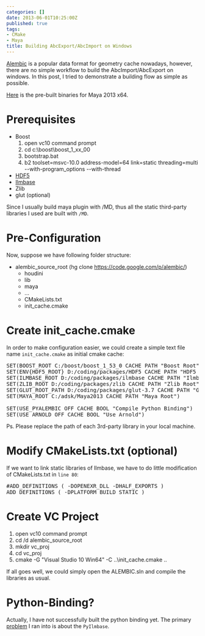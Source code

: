 ```yaml
---
categories: []
date: 2013-06-01T10:25:00Z
published: true
tags:
- CMake
- Maya
title: Building AbcExport/AbcImport on Windows
---
```


[Alembic](http://code.google.com/p/alembic/) is a popular data format for geometry cache nowadays, however, there are no simple workflow to build the AbcImport/AbcExport on windows. In this post, I tried to demonstrate a building flow as simple as possible.

[Here](https://docs.google.com/file/d/0B3FnMqIdd-iLN0czVE1mTl9oWUE/edit?usp=sharing) is the pre-built binaries for Maya 2013 x64.
<!--more-->

# Prerequisites

* Boost
    1. open vc10 command prompt
    2. cd c:\boost\boost_1_xx_00
    3. bootstrap.bat
    4. b2 toolset=msvc-10.0 address-model=64 link=static threading=multi --with-program_options --with-thread
* [HDF5](http://www.hdfgroup.org/HDF5/release/obtain5.html)
* [Ilmbase](https://github.com/openexr/openexr)
* Zlib
* glut (optional)

Since I usually build maya plugin with /MD, thus all the static third-party libraries I used are built with `/MD`.

# Pre-Configuration

Now, suppose we have following folder structure:

* alembic_source_root (hg clone https://code.google.com/p/alembic/)
    * houdini
    * lib
    * maya
    * ...
    * CMakeLists.txt
    * init_cache.cmake

# Create init_cache.cmake

In order to make configuration easier, we could create a simple text file name `init_cache.cmake` as initial cmake cache:
<pre class="prettyprint lang-CMake">
SET(BOOST_ROOT C:/boost/boost_1_53_0 CACHE PATH "Boost Root")
SET(ENV{HDF5_ROOT} D:/coding/packages/HDF5 CACHE PATH "HDF5 Root")
SET(ILMBASE_ROOT D:/coding/packages/ilmbase CACHE PATH "Ilmbase Root")
SET(ZLIB_ROOT D:/coding/packages/zlib CACHE PATH "Zlib Root")
SET(GLUT_ROOT_PATH D:/coding/packages/glut-3.7 CACHE PATH "Glut Root")
SET(MAYA_ROOT C:/adsk/Maya2013 CACHE PATH "Maya Root")<br>
SET(USE_PYALEMBIC OFF CACHE BOOL "Compile Python Binding")
SET(USE_ARNOLD OFF CACHE BOOL "Use Arnold")
</pre>

Ps. Please replace the path of each 3rd-party library in your local machine.

# Modify CMakeLists.txt (optional)

If we want to link static libraries of Ilmbase, we have to do little modification of CMakeLists.txt in `line 80`:

<pre class="prettyprint lang=CMake">
#ADD_DEFINITIONS ( -DOPENEXR_DLL -DHALF_EXPORTS )
ADD_DEFINITIONS ( -DPLATFORM_BUILD_STATIC )
</pre>

# Create VC Project

1. open vc10 command prompt
2. cd /d alembic_source_root
3. mkdir vc_proj
4. cd vc_proj
5. cmake -G "Visual Studio 10 Win64" -C ..\init_cache.cmake ..

If all goes well, we could simply open the ALEMBIC.sln and compile the libraries as usual.

# Python-Binding?

Actually, I have not successfully built the python binding yet. The primary [problem](https://groups.google.com/d/topic/alembic-discussion/OMOvhg0Nv7o/discussion) I ran into is about the `PyIlmbase`.
